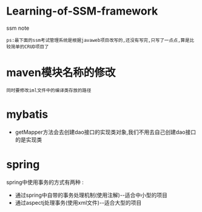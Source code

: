 # Learning-of-SSM-framework
ssm note    
``````
ps:最下面的ssm考试管理系统是根据javaweb项目改写的,还没有写完,只写了一点点,算是比较简单的CRUD项目了
``````
# maven模块名称的修改    
``````
同时要修改iml文件中的编译类存放的路径
``````     
# mybatis     
  * getMapper方法会去创建dao接口的实现类对象,我们不用去自己创建dao接口的是实现类       
# spring    
 spring中使用事务的方式有两种 :     
  * 通过spring中自带的事务处理机制(使用注解)--适合中小型的项目       
  * 通过aspectj处理事务(使用xml文件)--适合大型的项目      